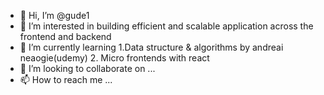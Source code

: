 - 👋 Hi, I’m @gude1
- 👀 I’m interested in building efficient and scalable application across the frontend and backend
- 🌱 I’m currently learning 1.Data structure & algorithms by andreai neaogie(udemy) 2. Micro frontends with react
- 💞️ I’m looking to collaborate on ...
- 📫 How to reach me ...

<!---
gude1/gude1 is a ✨ special ✨ repository because its `README.md` (this file) appears on your GitHub profile.
You can click the Preview link to take a look at your changes.
--->
